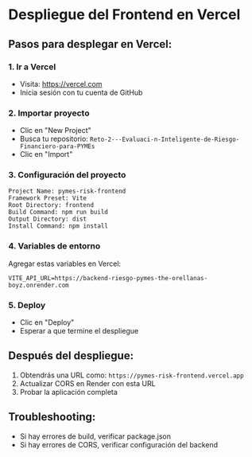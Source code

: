 # Despliegue del Frontend en Vercel

## Pasos para desplegar en Vercel:

### 1. Ir a Vercel
- Visita: https://vercel.com
- Inicia sesión con tu cuenta de GitHub

### 2. Importar proyecto
- Clic en "New Project"
- Busca tu repositorio: `Reto-2---Evaluaci-n-Inteligente-de-Riesgo-Financiero-para-PYMEs`
- Clic en "Import"

### 3. Configuración del proyecto
```
Project Name: pymes-risk-frontend
Framework Preset: Vite
Root Directory: frontend
Build Command: npm run build
Output Directory: dist
Install Command: npm install
```

### 4. Variables de entorno
Agregar estas variables en Vercel:
```
VITE_API_URL=https://backend-riesgo-pymes-the-orellanas-boyz.onrender.com
```

### 5. Deploy
- Clic en "Deploy"
- Esperar a que termine el despliegue

## Después del despliegue:

1. Obtendrás una URL como: `https://pymes-risk-frontend.vercel.app`
2. Actualizar CORS en Render con esta URL
3. Probar la aplicación completa

## Troubleshooting:
- Si hay errores de build, verificar package.json
- Si hay errores de CORS, verificar configuración del backend
